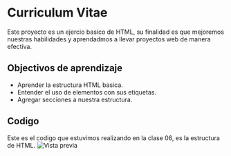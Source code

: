 # Curriculum Vitae

Este proyecto es un ejercio basico de HTML, su finalidad es que mejoremos nuestras habilidades y aprendadmos a llevar proyectos web de manera efectiva.

## Objectivos de aprendizaje
- Aprender la estructura HTML basica.
- Entender el uso de elementos con sus etiquetas.
- Agregar secciones a nuestra estructura.

## Codigo
Este es el codigo que estuvimos realizando en la clase 06, es la estructura de HTML.
![Vista previa](https://i.postimg.cc/brKLpxdd/Captura-de-pantalla-2024-11-16-135656.png)
